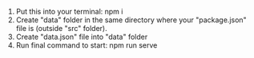 1) Put this into your terminal: npm i
2) Create "data" folder in the same directory where your "package.json" file is (outside "src" folder).
3) Create "data.json" file into "data" folder
4) Run final command to start: npm run serve
